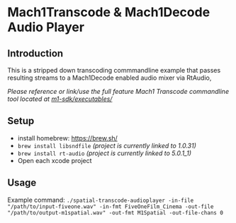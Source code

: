 # Mach1Transcode & Mach1Decode Audio Player

## Introduction
This is a stripped down transcoding commmandline example that passes resulting streams to a Mach1Decode enabled audio mixer via RtAudio, 

_Please reference or link/use the full feature Mach1 Transcode commandline tool located at [m1-sdk/executables/](https://github.com/Mach1Studios/m1-sdk/tree/master/executables)_

## Setup
 - install homebrew: https://brew.sh/
 - `brew install libsndfile` _(project is currently linked to 1.0.31)_
 - `brew install rt-audio` _(project is currently linked to 5.0.1_1)_
 - Open each xcode project

## Usage
Example command:
`./spatial-transcode-audioplayer -in-file "/path/to/input-fiveone.wav" -in-fmt FiveOneFilm_Cinema -out-file "/path/to/output-m1spatial.wav" -out-fmt M1Spatial -out-file-chans 0`
